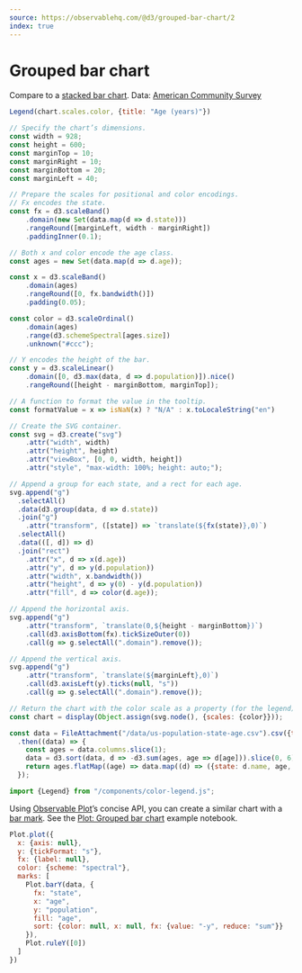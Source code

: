 ```yaml
---
source: https://observablehq.com/@d3/grouped-bar-chart/2
index: true
---
```


# Grouped bar chart

Compare to a [stacked bar chart](./stacked-bar-chart/2). Data: [American Community Survey](https://observablehq.com/@mbostock/working-with-the-census-api)

```js
Legend(chart.scales.color, {title: "Age (years)"})
```

```js echo
// Specify the chart’s dimensions.
const width = 928;
const height = 600;
const marginTop = 10;
const marginRight = 10;
const marginBottom = 20;
const marginLeft = 40;

// Prepare the scales for positional and color encodings.
// Fx encodes the state.
const fx = d3.scaleBand()
    .domain(new Set(data.map(d => d.state)))
    .rangeRound([marginLeft, width - marginRight])
    .paddingInner(0.1);

// Both x and color encode the age class.
const ages = new Set(data.map(d => d.age));

const x = d3.scaleBand()
    .domain(ages)
    .rangeRound([0, fx.bandwidth()])
    .padding(0.05);

const color = d3.scaleOrdinal()
    .domain(ages)
    .range(d3.schemeSpectral[ages.size])
    .unknown("#ccc");

// Y encodes the height of the bar.
const y = d3.scaleLinear()
    .domain([0, d3.max(data, d => d.population)]).nice()
    .rangeRound([height - marginBottom, marginTop]);

// A function to format the value in the tooltip.
const formatValue = x => isNaN(x) ? "N/A" : x.toLocaleString("en")

// Create the SVG container.
const svg = d3.create("svg")
    .attr("width", width)
    .attr("height", height)
    .attr("viewBox", [0, 0, width, height])
    .attr("style", "max-width: 100%; height: auto;");

// Append a group for each state, and a rect for each age.
svg.append("g")
  .selectAll()
  .data(d3.group(data, d => d.state))
  .join("g")
    .attr("transform", ([state]) => `translate(${fx(state)},0)`)
  .selectAll()
  .data(([, d]) => d)
  .join("rect")
    .attr("x", d => x(d.age))
    .attr("y", d => y(d.population))
    .attr("width", x.bandwidth())
    .attr("height", d => y(0) - y(d.population))
    .attr("fill", d => color(d.age));

// Append the horizontal axis.
svg.append("g")
    .attr("transform", `translate(0,${height - marginBottom})`)
    .call(d3.axisBottom(fx).tickSizeOuter(0))
    .call(g => g.selectAll(".domain").remove());

// Append the vertical axis.
svg.append("g")
    .attr("transform", `translate(${marginLeft},0)`)
    .call(d3.axisLeft(y).ticks(null, "s"))
    .call(g => g.selectAll(".domain").remove());

// Return the chart with the color scale as a property (for the legend).
const chart = display(Object.assign(svg.node(), {scales: {color}}));
```

```js echo
const data = FileAttachment("/data/us-population-state-age.csv").csv({typed: true})
  .then((data) => {
    const ages = data.columns.slice(1);
    data = d3.sort(data, d => -d3.sum(ages, age => d[age])).slice(0, 6);
    return ages.flatMap((age) => data.map((d) => ({state: d.name, age, population: d[age]})));
  });
```

```js echo
import {Legend} from "/components/color-legend.js";
```

Using [Observable Plot](https://observablehq.com/plot)’s concise API, you can create a similar chart with a [bar mark](https://observablehq.com/plot/marks/bar). See the [Plot: Grouped bar chart](https://observablehq.com/@observablehq/plot-grouped-bar-chart?intent=fork) example notebook.

```js echo
Plot.plot({
  x: {axis: null},
  y: {tickFormat: "s"},
  fx: {label: null},
  color: {scheme: "spectral"},
  marks: [
    Plot.barY(data, {
      fx: "state",
      x: "age",
      y: "population",
      fill: "age",
      sort: {color: null, x: null, fx: {value: "-y", reduce: "sum"}}
    }),
    Plot.ruleY([0])
  ]
})
```
